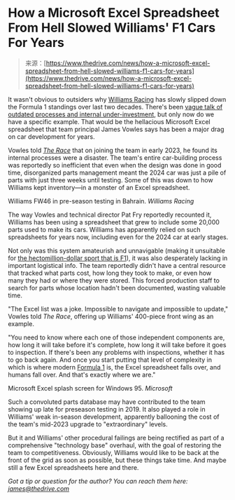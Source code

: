 <!--yml
category: 未分类
date: 2024-05-29 12:50:28
-->

# How a Microsoft Excel Spreadsheet From Hell Slowed Williams' F1 Cars For Years

> 来源：[https://www.thedrive.com/news/how-a-microsoft-excel-spreadsheet-from-hell-slowed-williams-f1-cars-for-years](https://www.thedrive.com/news/how-a-microsoft-excel-spreadsheet-from-hell-slowed-williams-f1-cars-for-years)

It wasn't obvious to outsiders why [Williams Racing](https://www.thedrive.com/accelerator/36153/the-williams-family-is-out-of-their-formula-1-team) has slowly slipped down the Formula 1 standings over last two decades. There's been [vague talk of outdated processes and internal under-investment](https://www.thedrive.com/news/new-williams-f1-boss-says-facilities-and-tech-20-years-out-of-date), but only now do we have a specific example. That would be the hellacious Microsoft Excel spreadsheet that team principal James Vowles says has been a major drag on car development for years.

Vowles told [*The Race*](https://www.the-race.com/formula-1/shocking-details-behind-painful-williams-f1-revolution/) that on joining the team in early 2023, he found its internal processes were a disaster. The team's entire car-building process was reportedly so inefficient that even when the design was done in good time, disorganized parts management meant the 2024 car was just a pile of parts with just three weeks until testing. Some of this was down to how Williams kept inventory—in a monster of an Excel spreadsheet.

Williams FW46 in pre-season testing in Bahrain. *Williams Racing*

The way Vowles and technical director Pat Fry reportedly recounted it, Williams has been using a spreadsheet that grew to include some 20,000 parts used to make its cars. Williams has apparently relied on such spreadsheets for years now, including even for the 2024 car at early stages.

Not only was this system amateurish and unnavigable (making it unsuitable for [the hectomillion-dollar sport that is F1](https://www.thedrive.com/accelerator/22168/behind-the-shadowy-billion-dollar-payouts-of-f1-nascar-and-indycar)), it was also desperately lacking in important logistical info. The team reportedly didn't have a central resource that tracked what parts cost, how long they took to make, or even how many they had or where they were stored. This forced production staff to search for parts whose location hadn't been documented, wasting valuable time.

"The Excel list was a joke. Impossible to navigate and impossible to update," Vowles told *The Race*, offering up Williams' 400-piece front wing as an example.

"You need to know where each one of those independent components are, how long it will take before it's complete, how long it will take before it goes to inspection. If there's been any problems with inspections, whether it has to go back again. And once you start putting that level of complexity in which is where modern [Formula 1](https://www.thedrive.com/category/f1) is, the Excel spreadsheet falls over, and humans fall over. And that's exactly where we are."

Microsoft Excel splash screen for Windows 95\. *Microsoft*

Such a convoluted parts database may have contributed to the team showing up late for preseason testing in 2019\. It also played a role in Williams' weak in-season development, apparently ballooning the cost of the team's mid-2023 upgrade to "extraordinary" levels.

But it and Williams' other procedural failings are being rectified as part of a comprehensive "technology base" overhaul, with the goal of restoring the team to competitiveness. Obviously, Williams would like to be back at the front of the grid as soon as possible, but these things take time. And maybe still a few Excel spreadsheets here and there.

*Got a tip or question for the author? You can reach them here: james@thedrive.com*
